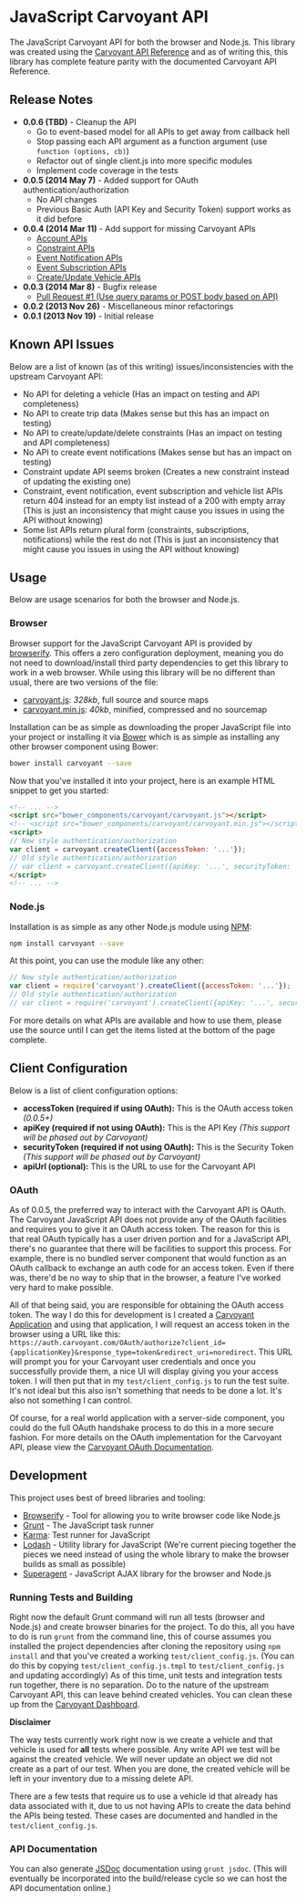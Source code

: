 # JavaScript Carvoyant API

The JavaScript Carvoyant API for both the browser and Node.js.  This library was created using the
[Carvoyant API Reference](http://confluence.carvoyant.com/display/PUBDEV/Carvoyant+API) and as of writing this,
this library has complete feature parity with the documented Carvoyant API Reference.

## Release Notes

* **0.0.6 (TBD)** - Cleanup the API
    * Go to event-based model for all APIs to get away from callback hell
    * Stop passing each API argument as a function argument (use `function (options, cb)`)
    * Refactor out of single client.js into more specific modules
    * Implement code coverage in the tests
* **0.0.5 (2014 May 7)** - Added support for OAuth authentication/authorization
    * No API changes
    * Previous Basic Auth (API Key and Security Token) support works as it did before
* **0.0.4 (2014 Mar 11)** - Add support for missing Carvoyant APIs
    * [Account APIs][carvoyant-account-apis]
    * [Constraint APIs][carvoyant-constraint-apis]
    * [Event Notification APIs][carvoyant-event-notification-apis]
    * [Event Subscription APIs][carvoyant-event-subscription-apis]
    * [Create/Update Vehicle APIs][carvoyant-vehicle-apis]
* **0.0.3 (2014 Mar 8)** - Bugfix release
    * [Pull Request #1 (Use query params or POST body based on API)][pr1]
* **0.0.2 (2013 Nov 26)** - Miscellaneous minor refactorings
* **0.0.1 (2013 Nov 19)** - Initial release

## Known API Issues

Below are a list of known (as of this writing) issues/inconsistencies with the upstream Carvoyant API:

* No API for deleting a vehicle (Has an impact on testing and API completeness)
* No API to create trip data (Makes sense but this has an impact on testing)
* No API to create/update/delete constraints (Has an impact on testing and API completeness)
* No API to create event notifications (Makes sense but has an impact on testing)
* Constraint update API seems broken (Creates a new constraint instead of updating the existing one)
* Constraint, event notification, event subscription and vehicle list APIs return 404 instead for an empty list instead
of a 200 with empty array (This is just an inconsistency that might cause you issues in using the API without knowing)
* Some list APIs return plural form (constraints, subscriptions, notifications) while the rest do not (This is just an
inconsistency that might cause you issues in using the API without knowing)

## Usage

Below are usage scenarios for both the browser and Node.js.

### Browser

Browser support for the JavaScript Carvoyant API is provided by [browserify](http://browserify.org/).  This offers
a zero configuration deployment, meaning you do not need to download/install third party dependencies to get this
library to work in a web browser.  While using this library will be no different than usual, there are two versions
of the file:

* [carvoyant.js](https://raw.github.com/whitlockjc/carvoyant/master/carvoyant.js): _328kb_, full source and source maps
* [carvoyant.min.js](https://raw.github.com/whitlockjc/carvoyant/master/carvoyant.min.js): _40kb_, minified, compressed
and no sourcemap

Installation can be as simple as downloading the proper JavaScript file into your project or installing it via
[Bower](http://bower.io/) which is as simple as installing any other browser component using Bower:

```bash
bower install carvoyant --save
```

Now that you've installed it into your project, here is an example HTML snippet to get you started:

```html
<!-- ... -->
<script src="bower_components/carvoyant/carvoyant.js"></script>
<!-- <script src="bower_components/carvoyant/carvoyant.min.js"></script> -->
<script>
// New style authentication/authorization
var client = carvoyant.createClient({accessToken: '...'});
// Old style authentication/authorization
// var client = carvoyant.createClient({apiKey: '...', securityToken: '...'});
</script>
<!-- ... -->
```

### Node.js

Installation is as simple as any other Node.js module using [NPM](https://npmjs.org/):

```bash
npm install carvoyant --save
````

At this point, you can use the module like any other:

```javascript
// New style authentication/authorization
var client = require('carvoyant').createClient({accessToken: '...'});
// Old style authentication/authorization
// var client = require('carvoyant').createClient({apiKey: '...', securityToken: '...'});
````

For more details on what APIs are available and how to use them, please use the source until I can get the
items listed at the bottom of the page complete.

## Client Configuration

Below is a list of client configuration options:

* **accessToken (required if using OAuth):** This is the OAuth access token *(0.0.5+)*
* **apiKey (required if not using OAuth):** This is the API Key *(This support will be phased out by Carvoyant)*
* **securityToken (required if not using OAuth):** This is the Security Token *(This support will be phased out by
Carvoyant)*
* **apiUrl (optional):** This is the URL to use for the Carvoyant API

### OAuth

As of 0.0.5, the preferred way to interact with the Carvoyant API is OAuth.  The Carvoyant JavaScript API does not
provide any of the OAuth facilities and requires you to give it an OAuth access token.  The reason for this is that
real OAuth typically has a user driven portion and for a JavaScript API, there's no guarantee that there will be
facilities to support this process.  For example, there is no bundled server component that would function as an
OAuth callback to exchange an auth code for an access token.  Even if there was, there'd be no way to ship that in
the browser, a feature I've worked very hard to make possible.

All of that being said, you are responsible for obtaining the OAuth access token.  The way I do this for development
is I created a [Carvoyant Application][carvoyant-application] and using that application, I will request an access
token in the browser using a URL like this:
`https://auth.carvoyant.com/OAuth/authorize?client_id={applicationKey}&response_type=token&redirect_uri=noredirect`.
This URL will prompt you for your Carvoyant user credentials and once you successfully provide them, a nice UI will
display giving you your access token.  I will then put that in my `test/client_config.js` to run the test suite.
It's not ideal but this also isn't something that needs to be done a lot.  It's also not something I can control.

Of course, for a real world application with a server-side component, you could do the full OAuth handshake process
to do this in a more secure fashion.  For more details on the OAuth implementation for the Carvoyant API, please view
the [Carvoyant OAuth Documentation][carvoyant-oauth].

## Development

This project uses best of breed libraries and tooling:

* [Browserify](http://browserify.org/) - Tool for allowing you to write browser code like Node.js
* [Grunt](http://gruntjs.com/) - The JavaScript task runner
* [Karma](http://karma-runner.github.io/): Test runner for JavaScript
* [Lodash](http://lodash.com/) - Utility library for JavaScript (We're current piecing together the pieces we need
instead of using the whole library to make the browser builds as small as possible)
* [Superagent](http://visionmedia.github.io/superagent/) - JavaScript AJAX library for the browser and Node.js

### Running Tests and Building

Right now the default Grunt command will run all tests (browser and Node.js) and create browser binaries for the
project.  To do this, all you have to do is run `grunt` from the command line, this of course assumes you installed
the project dependencies after cloning the repository using `npm install` and that you've created a working
`test/client_config.js`.  (You can do this by copying `test/client_config.js.tmpl` to `test/client_config.js` and
updating accordingly)  As of this time, unit tests and integration tests run together, there is no separation.  Do
to the nature of the upstream Carvoyant API, this can leave behind created vehicles.  You can clean these up from
the [Carvoyant Dashboard][carvoyant-dashboard].

**Disclaimer**

The way tests currently work right now is we create a vehicle and that vehicle is used for **all** tests where
possible.  Any write API we test will be against the created vehicle.  We will never update an object we did not
create as a part of our test.  When you are done, the created vehicle will be left in your inventory due to a missing
delete API.

There are a few tests that require us to use a vehicle id that already has data associated with it, due to us not
having APIs to create the data behind the APIs being tested.  These cases are documented and handled in the
`test/client_config.js`.

### API Documentation

You can also generate [JSDoc](http://usejsdoc.org/) documentation using `grunt jsdoc`.  (This will eventually be
incorporated into the build/release cycle so we can host the API documentation online.)

[carvoyant-account-apis]: http://confluence.carvoyant.com/display/PUBDEV/Account
[carvoyant-application]: https://developer.carvoyant.com/
[carvoyant-constraint-apis]: http://confluence.carvoyant.com/display/PUBDEV/Constraint
[carvoyant-dashboard]: https://dash.carvoyant.com/
[carvoyant-event-notification-apis]: http://confluence.carvoyant.com/display/PUBDEV/EventNotification
[carvoyant-event-subscription-apis]: http://confluence.carvoyant.com/display/PUBDEV/EventSubscription
[carvoyant-oauth]: http://confluence.carvoyant.com/pages/viewpage.action?pageId=3343280
[carvoyant-vehicle-apis]: http://confluence.carvoyant.com/display/PUBDEV/Vehicle
[pr1]: https://github.com/whitlockjc/carvoyant/pull/1
